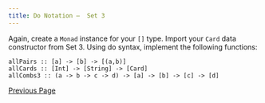 ```yaml
---
title: Do Notation –  Set 3
---
```


Again, create a `Monad` instance for your `[]` type. Import your `Card` data constructor from Set 3. Using do syntax, implement the following functions:

    allPairs :: [a] -> [b] -> [(a,b)]
    allCards :: [Int] -> [String] -> [Card]
    allCombs3 :: (a -> b -> c -> d) -> [a] -> [b] -> [c] -> [d]

[Previous Page](ex5-4.html)
